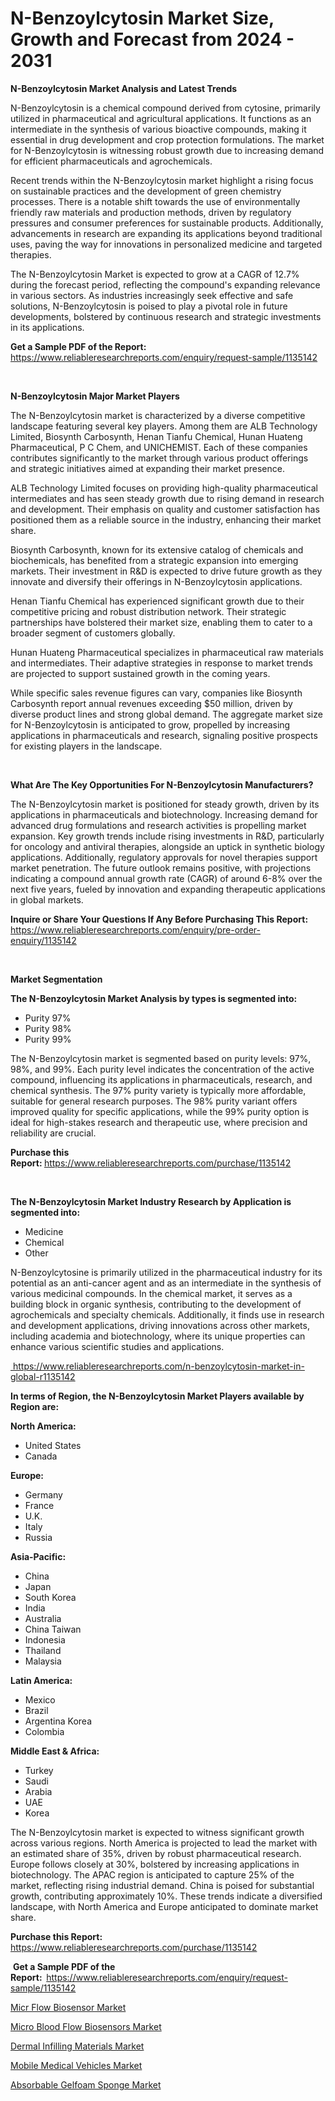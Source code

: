 <p><h1>N-Benzoylcytosin Market Size, Growth and Forecast from 2024 - 2031</h1></p><p><strong>N-Benzoylcytosin Market Analysis and Latest Trends</strong></p>
<p><p>N-Benzoylcytosin is a chemical compound derived from cytosine, primarily utilized in pharmaceutical and agricultural applications. It functions as an intermediate in the synthesis of various bioactive compounds, making it essential in drug development and crop protection formulations. The market for N-Benzoylcytosin is witnessing robust growth due to increasing demand for efficient pharmaceuticals and agrochemicals.</p><p>Recent trends within the N-Benzoylcytosin market highlight a rising focus on sustainable practices and the development of green chemistry processes. There is a notable shift towards the use of environmentally friendly raw materials and production methods, driven by regulatory pressures and consumer preferences for sustainable products. Additionally, advancements in research are expanding its applications beyond traditional uses, paving the way for innovations in personalized medicine and targeted therapies. </p><p>The N-Benzoylcytosin Market is expected to grow at a CAGR of 12.7% during the forecast period, reflecting the compound's expanding relevance in various sectors. As industries increasingly seek effective and safe solutions, N-Benzoylcytosin is poised to play a pivotal role in future developments, bolstered by continuous research and strategic investments in its applications.</p></p>
<p><strong>Get a Sample PDF of the Report:&nbsp;</strong> <a href="https://www.reliableresearchreports.com/enquiry/request-sample/1135142?utm_campaign=1625&utm_medium=2&utm_source=Github&utm_content=ia&utm_term=13102024&utm_id=n-benzoylcytosin">https://www.reliableresearchreports.com/enquiry/request-sample/1135142</a></p>
<p>&nbsp;</p>
<p><strong>N-Benzoylcytosin Major Market Players</strong></p>
<p><p>The N-Benzoylcytosin market is characterized by a diverse competitive landscape featuring several key players. Among them are ALB Technology Limited, Biosynth Carbosynth, Henan Tianfu Chemical, Hunan Huateng Pharmaceutical, P C Chem, and UNICHEMIST. Each of these companies contributes significantly to the market through various product offerings and strategic initiatives aimed at expanding their market presence.</p><p>ALB Technology Limited focuses on providing high-quality pharmaceutical intermediates and has seen steady growth due to rising demand in research and development. Their emphasis on quality and customer satisfaction has positioned them as a reliable source in the industry, enhancing their market share.</p><p>Biosynth Carbosynth, known for its extensive catalog of chemicals and biochemicals, has benefited from a strategic expansion into emerging markets. Their investment in R&D is expected to drive future growth as they innovate and diversify their offerings in N-Benzoylcytosin applications.</p><p>Henan Tianfu Chemical has experienced significant growth due to their competitive pricing and robust distribution network. Their strategic partnerships have bolstered their market size, enabling them to cater to a broader segment of customers globally.</p><p>Hunan Huateng Pharmaceutical specializes in pharmaceutical raw materials and intermediates. Their adaptive strategies in response to market trends are projected to support sustained growth in the coming years.</p><p>While specific sales revenue figures can vary, companies like Biosynth Carbosynth report annual revenues exceeding $50 million, driven by diverse product lines and strong global demand. The aggregate market size for N-Benzoylcytosin is anticipated to grow, propelled by increasing applications in pharmaceuticals and research, signaling positive prospects for existing players in the landscape.</p></p>
<p>&nbsp;</p>
<p><strong>What Are The Key Opportunities For N-Benzoylcytosin Manufacturers?</strong></p>
<p><p>The N-Benzoylcytosin market is positioned for steady growth, driven by its applications in pharmaceuticals and biotechnology. Increasing demand for advanced drug formulations and research activities is propelling market expansion. Key growth trends include rising investments in R&D, particularly for oncology and antiviral therapies, alongside an uptick in synthetic biology applications. Additionally, regulatory approvals for novel therapies support market penetration. The future outlook remains positive, with projections indicating a compound annual growth rate (CAGR) of around 6-8% over the next five years, fueled by innovation and expanding therapeutic applications in global markets.</p></p>
<p><strong>Inquire or Share Your Questions If Any Before Purchasing This Report:</strong> <a href="https://www.reliableresearchreports.com/enquiry/pre-order-enquiry/1135142?utm_campaign=1625&utm_medium=2&utm_source=Github&utm_content=ia&utm_term=13102024&utm_id=n-benzoylcytosin">https://www.reliableresearchreports.com/enquiry/pre-order-enquiry/1135142</a></p>
<p>&nbsp;</p>
<p><strong>Market Segmentation</strong></p>
<p><strong>The N-Benzoylcytosin Market Analysis by types is segmented into:</strong></p>
<p><ul><li>Purity 97%</li><li>Purity 98%</li><li>Purity 99%</li></ul></p>
<p><p>The N-Benzoylcytosin market is segmented based on purity levels: 97%, 98%, and 99%. Each purity level indicates the concentration of the active compound, influencing its applications in pharmaceuticals, research, and chemical synthesis. The 97% purity variety is typically more affordable, suitable for general research purposes. The 98% purity variant offers improved quality for specific applications, while the 99% purity option is ideal for high-stakes research and therapeutic use, where precision and reliability are crucial.</p></p>
<p><strong>Purchase this Report:&nbsp;</strong><a href="https://www.reliableresearchreports.com/purchase/1135142?utm_campaign=1625&utm_medium=2&utm_source=Github&utm_content=ia&utm_term=13102024&utm_id=n-benzoylcytosin">https://www.reliableresearchreports.com/purchase/1135142</a></p>
<p>&nbsp;</p>
<p><strong>The N-Benzoylcytosin Market Industry Research by Application is segmented into:</strong></p>
<p><ul><li>Medicine</li><li>Chemical</li><li>Other</li></ul></p>
<p><p>N-Benzoylcytosine is primarily utilized in the pharmaceutical industry for its potential as an anti-cancer agent and as an intermediate in the synthesis of various medicinal compounds. In the chemical market, it serves as a building block in organic synthesis, contributing to the development of agrochemicals and specialty chemicals. Additionally, it finds use in research and development applications, driving innovations across other markets, including academia and biotechnology, where its unique properties can enhance various scientific studies and applications.</p></p>
<p><a href="https://www.reliableresearchreports.com/n-benzoylcytosin-market-in-global-r1135142?utm_campaign=1625&utm_medium=2&utm_source=Github&utm_content=ia&utm_term=13102024&utm_id=n-benzoylcytosin">&nbsp;https://www.reliableresearchreports.com/n-benzoylcytosin-market-in-global-r1135142</a></p>
<p><strong>In terms of Region, the N-Benzoylcytosin Market Players available by Region are:</strong></p>
<p>
    <p> <strong> North America: </strong>
        <ul>
            <li>United States</li>
            <li>Canada</li>
        </ul>
        </p> 
    <p> <strong> Europe: </strong>
        <ul>
            <li>Germany</li>
            <li>France</li>
            <li>U.K.</li>
            <li>Italy</li>
            <li>Russia</li>
        </ul>
        </p> 
    <p> <strong> Asia-Pacific: </strong>
        <ul>
            <li>China</li>
            <li>Japan</li>
            <li>South Korea</li>
            <li>India</li>
            <li>Australia</li>
            <li>China Taiwan</li>
            <li>Indonesia</li>
            <li>Thailand</li>
            <li>Malaysia</li>
        </ul>
        </p> 
    <p> <strong> Latin America: </strong>
        <ul>
            <li>Mexico</li>
            <li>Brazil</li>
            <li>Argentina Korea</li>
            <li>Colombia</li>
        </ul>
        </p> 
    <p> <strong> Middle East & Africa: </strong>
        <ul>
            <li>Turkey</li>
            <li>Saudi</li>
            <li>Arabia</li>
            <li>UAE</li>
            <li>Korea</li>
        </ul>
    </p>
    </p>
<p><p>The N-Benzoylcytosin market is expected to witness significant growth across various regions. North America is projected to lead the market with an estimated share of 35%, driven by robust pharmaceutical research. Europe follows closely at 30%, bolstered by increasing applications in biotechnology. The APAC region is anticipated to capture 25% of the market, reflecting rising industrial demand. China is poised for substantial growth, contributing approximately 10%. These trends indicate a diversified landscape, with North America and Europe anticipated to dominate market share.</p></p>
<p><strong>Purchase this Report: </strong><a href="https://www.reliableresearchreports.com/purchase/1135142?utm_campaign=1625&utm_medium=2&utm_source=Github&utm_content=ia&utm_term=13102024&utm_id=n-benzoylcytosin">https://www.reliableresearchreports.com/purchase/1135142</a></p>
<p>&nbsp;<strong>Get a Sample PDF of the Report:&nbsp;&nbsp;</strong><a href="https://www.reliableresearchreports.com/enquiry/request-sample/1135142?utm_campaign=1625&utm_medium=2&utm_source=Github&utm_content=ia&utm_term=13102024&utm_id=n-benzoylcytosin">https://www.reliableresearchreports.com/enquiry/request-sample/1135142</a></p>
<p><strong></strong></p>
<p><p><a href="https://www.linkedin.com/pulse/micr-flow-biosensor-market-velocity-71-cagr-trajectory-2024-2031-hmkxe?utm_campaign=1625&utm_medium=2&utm_source=Github&utm_content=ia&utm_term=13102024&utm_id=n-benzoylcytosin">Micr Flow Biosensor Market</a></p><p><a href="https://www.linkedin.com/pulse/micro-blood-flow-biosensors-market-overview-forecast-2024-wthze?utm_campaign=1625&utm_medium=2&utm_source=Github&utm_content=ia&utm_term=13102024&utm_id=n-benzoylcytosin">Micro Blood Flow Biosensors Market</a></p><p><a href="https://www.linkedin.com/pulse/market-dynamics-future-trends-global-dermal-infilling-materials-xevee?utm_campaign=1625&utm_medium=2&utm_source=Github&utm_content=ia&utm_term=13102024&utm_id=n-benzoylcytosin">Dermal Infilling Materials Market</a></p><p><a href="https://www.linkedin.com/pulse/what-factors-influence-mobile-medical-vehicles-market-ofzwe?utm_campaign=1625&utm_medium=2&utm_source=Github&utm_content=ia&utm_term=13102024&utm_id=n-benzoylcytosin">Mobile Medical Vehicles Market</a></p><p><a href="https://www.linkedin.com/pulse/comprehensive-report-absorbable-gelfoam-sponge-market-zd9pe?utm_campaign=1625&utm_medium=2&utm_source=Github&utm_content=ia&utm_term=13102024&utm_id=n-benzoylcytosin">Absorbable Gelfoam Sponge Market</a></p></p>